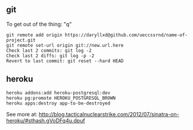 ## git

To get out of the thing: "q"

	git remote add origin https://daryllxd@github.com/ueccssrnd/name-of-project.git
	git remote set-url origin git://new.url.here
	Check last 2 commits: git log -2
	Check last 2 diffs: git log -p -2
	Revert to last commit: git reset --hard HEAD

## heroku

	heroku addons:add heroku-postgresql:dev
	heroku pg:promote HEROKU_POSTGRESQL_BROWN
	heroku apps:destroy app-to-be-destroyed

See more at: http://blog.tacticalnuclearstrike.com/2012/07/sinatra-on-heroku/#sthash.gVoDFq4u.dpuf